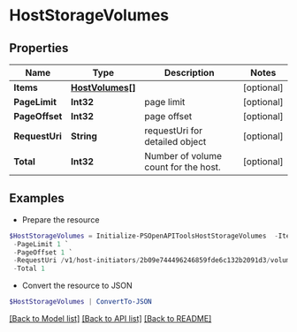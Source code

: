 # HostStorageVolumes
## Properties

Name | Type | Description | Notes
------------ | ------------- | ------------- | -------------
**Items** | [**HostVolumes[]**](HostVolumes.md) |  | [optional] 
**PageLimit** | **Int32** | page limit | [optional] 
**PageOffset** | **Int32** | page offset | [optional] 
**RequestUri** | **String** | requestUri for detailed object | [optional] 
**Total** | **Int32** | Number of volume count for the host. | [optional] 

## Examples

- Prepare the resource
```powershell
$HostStorageVolumes = Initialize-PSOpenAPIToolsHostStorageVolumes  -Items null `
 -PageLimit 1 `
 -PageOffset 1 `
 -RequestUri /v1/host-initiators/2b09e744496246859fde6c132b2091d3/volumes `
 -Total 1
```

- Convert the resource to JSON
```powershell
$HostStorageVolumes | ConvertTo-JSON
```

[[Back to Model list]](../README.md#documentation-for-models) [[Back to API list]](../README.md#documentation-for-api-endpoints) [[Back to README]](../README.md)

